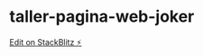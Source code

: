 # taller-pagina-web-joker

[Edit on StackBlitz ⚡️](https://stackblitz.com/edit/taller-pagina-web-joker)